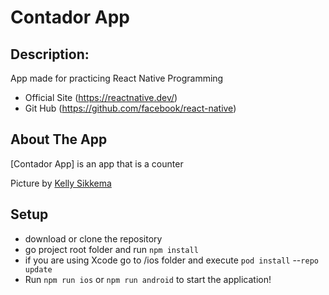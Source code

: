 # Contador App

## Description:
App made for practicing React Native Programming

- Official Site (https://reactnative.dev/)
- Git Hub (https://github.com/facebook/react-native)

## About The App
[Contador App] is an app that is a counter

Picture by [Kelly Sikkema](https://unsplash.com/@kellysikkema)

## Setup
- download or clone the repository
- go project root folder and run `npm install`
- if you are using Xcode go to /ios folder and execute `pod install` --`repo update`
- Run `npm run ios` or `npm run android` to start the application! 
